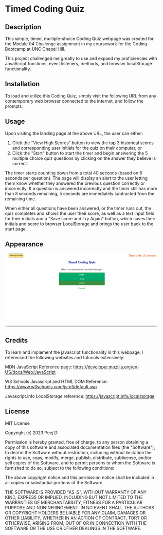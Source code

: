 # Timed Coding Quiz


## Description

This simple, timed, multiple-shoice Coding Quiz webpage was created for the Module 04 Challenge assignment in my coursework for the Coding Bootcamp at UNC Chapel Hill.

This project challenged me greatly to use and expand my proficiencies with JavaScript functions, event listeners, methods, and browser localStorage functionality.



## Installation

To load and utilize this Coding Quiz, simply visit the following URL from any contemporary web browser connected to the internet, and follow the prompts:



## Usage

Upon visiting the landing page at the above URL, the user can either:

1) Click the "View High Scores" button to view the top 3 historical scores and corresponding user initials for the quiz on their computer, or 
2) Click the "Start" button to start the timer and begin answering the 5 multiple choice quiz questions by clicking on the answer they believe is correct. 

The timer starts counting down from a total 40 seconds (based on 8 seconds per question). The page will display an alert to the user letting them know whether they answered the previous question correctly or incorrectly. If a question is answered incorrectly and the timer still has more than 8 seconds remaining, 5 seconds are immediately subtracted from the remaining time. 

When either all questions have been answered, or the timer runs out, the quiz completes and shows the user their score, as well as a text input field for their initials and a "Save score and Try Again" button, which saves their initials and score to browser LocalStorage and brings the user back to the start page.



## Appearance

![Screenshot of Timed Code Quiz Webpage.](./Assets/Images/Code_Quiz_Appearance.png)



## Credits

To learn and implement the javascript functionality in this webpage, I referenced the following websites and tutorials extensively:

MDN JavaScript Reference page:
https://developer.mozilla.org/en-US/docs/Web/JavaScript


W3 Schools Javascript and HTML DOM Reference:
https://www.w3schools.com/jsref/default.asp


Javascript.info LocalStorage reference:
https://javascript.info/localstorage



## License

MIT License

Copyright (c) 2023 Peej D

Permission is hereby granted, free of charge, to any person obtaining a copy
of this software and associated documentation files (the "Software"), to deal
in the Software without restriction, including without limitation the rights
to use, copy, modify, merge, publish, distribute, sublicense, and/or sell
copies of the Software, and to permit persons to whom the Software is
furnished to do so, subject to the following conditions:

The above copyright notice and this permission notice shall be included in all
copies or substantial portions of the Software.

THE SOFTWARE IS PROVIDED "AS IS", WITHOUT WARRANTY OF ANY KIND, EXPRESS OR
IMPLIED, INCLUDING BUT NOT LIMITED TO THE WARRANTIES OF MERCHANTABILITY,
FITNESS FOR A PARTICULAR PURPOSE AND NONINFRINGEMENT. IN NO EVENT SHALL THE
AUTHORS OR COPYRIGHT HOLDERS BE LIABLE FOR ANY CLAIM, DAMAGES OR OTHER
LIABILITY, WHETHER IN AN ACTION OF CONTRACT, TORT OR OTHERWISE, ARISING FROM,
OUT OF OR IN CONNECTION WITH THE SOFTWARE OR THE USE OR OTHER DEALINGS IN THE
SOFTWARE.
